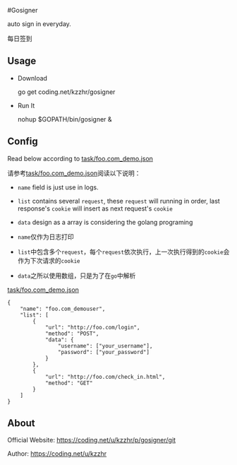 #Gosigner

auto sign in everyday.

每日签到

## Usage

- Download

    go get coding.net/kzzhr/gosigner
    
- Run It

    nohup $GOPATH/bin/gosigner &
    

## Config

Read below according to [task/foo.com_demo.json](task/foo.com_demo.json)

请参考[task/foo.com_demo.json](task/foo.com_demo.json)阅读以下说明：


- `name` field is just use in logs.
- `list` contains several `request`, these `request` will running in order, last response's `cookie` will insert as next request's `cookie`
- `data` design as a array is considering the golang programing


- `name`仅作为日志打印
- `list`中包含多个`request`，每个`request`依次执行，上一次执行得到的`cookie`会作为下次请求的`cookie`
- `data`之所以使用数组，只是为了在`go`中解析


[task/foo.com_demo.json](task/foo.com_demo.json)

```
{
	"name": "foo.com_demouser",
	"list": [
		{
			"url": "http://foo.com/login",
			"method": "POST",
			"data": {
				"username": ["your_username"],
				"password": ["your_password"]
			}
		}, 
		{
			"url": "http://foo.com/check_in.html",
			"method": "GET"
		}
	]
}

```

## About

Official Website: https://coding.net/u/kzzhr/p/gosigner/git

Author: https://coding.net/u/kzzhr
